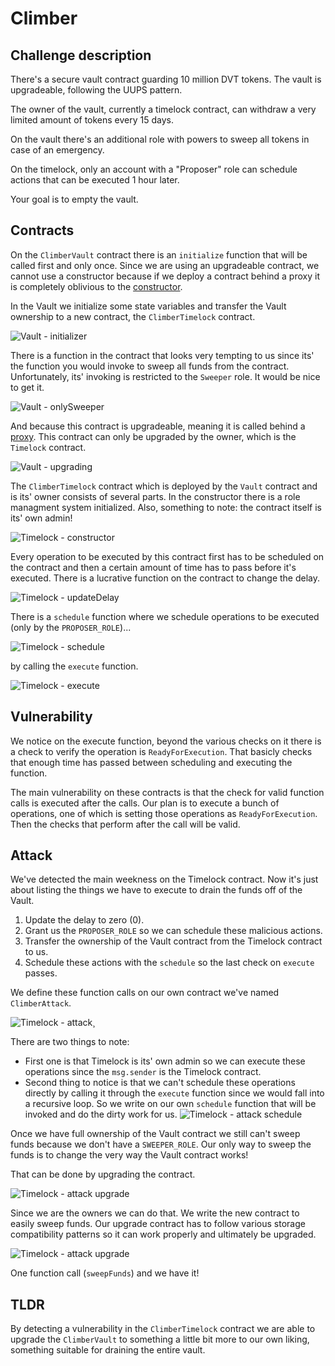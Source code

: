 # Climber

## Challenge description
There's a secure vault contract guarding 10 million DVT tokens. The vault is upgradeable, following the UUPS pattern.

The owner of the vault, currently a timelock contract, can withdraw a very limited amount of tokens every 15 days.

On the vault there's an additional role with powers to sweep all tokens in case of an emergency.

On the timelock, only an account with a "Proposer" role can schedule actions that can be executed 1 hour later.

Your goal is to empty the vault. 
## Contracts
On the `ClimberVault` contract there is an `initialize` function that will be called first and only once. Since we are using an upgradeable contract, we cannot use a constructor because if we deploy a contract behind a proxy it is completely oblivious to the [constructor](https://docs.openzeppelin.com/upgrades-plugins/1.x/proxies#the-constructor-caveat). 

In the Vault we initialize some state variables and transfer the Vault ownership to a new contract, the `ClimberTimelock` contract.

![Vault - initializer](../../images/climber-vault-initializer.png)

There is a function in the contract that looks very tempting to us since its' the function you would invoke to sweep all funds from the contract. Unfortunately, its' invoking is restricted to the `Sweeper` role. It would be nice to get it.

![Vault - onlySweeper](../../images/climber-vault-sweeper.png)

And because this contract is upgradeable, meaning it is called behind a [proxy](https://docs.openzeppelin.com/contracts/4.x/api/proxy). This contract can only be upgraded by the owner, which is the `Timelock` contract.

![Vault - upgrading](../../images/climber-vault-upgrade.png)

The `ClimberTimelock` contract which is deployed by the `Vault` contract and is its' owner consists of several parts. In the constructor there is a role managment system initialized. Also, something to note: the contract itself is its' own admin!

![Timelock - constructor](../../images/climber-timelock-constructor.png)

Every operation to be executed by this contract first has to be scheduled on the contract and then a certain amount of time has to pass before it's executed. There is a lucrative function on the contract to change the delay.

![Timelock - updateDelay](../../images/climber-timelock-updateDelay.png)

There is a `schedule` function where we schedule operations to be executed (only by the `PROPOSER_ROLE`)...

![Timelock - schedule](../../images/climber-timelock-schedule.png)

by calling the `execute` function.

![Timelock - execute](../../images/climber-timelock-execute.png)

## Vulnerability
We notice on the execute function, beyond the various checks on it there is a check to verify the operation is `ReadyForExecution`. That basicly checks that enough time has passed between scheduling and executing the function.

The main vulnerability on these contracts is that the check for valid function calls is executed after the calls. Our plan is to execute a bunch of operations, one of which is setting those operations as `ReadyForExecution`. Then the checks that perform after the call will be valid.

## Attack

We've detected the main weekness on the Timelock contract. Now it's just about listing the things we have to execute to drain the funds off of the Vault.

1. Update the delay to zero (0).
2. Grant us the `PROPOSER_ROLE` so we can schedule these malicious actions.
3. Transfer the ownership of the Vault contract from the Timelock contract to us.
4. Schedule these actions with the `schedule` so the last check on `execute` passes.

We define these function calls on our own contract we've named `ClimberAttack`.

![Timelock - attack](../../images/climber-attack.png)¸

There are two things to note:

- First one is that Timelock is its' own admin so we can execute these operations since the `msg.sender` is the Timelock contract.
- Second thing to notice is that we can't schedule these operations directly by calling it through the `execute` function since we would fall into a recursive loop. So we write on our own `schedule` function that will be invoked and do the dirty work for us.
![Timelock - attack schedule](../../images/climber-schedule.png)

Once we have full ownership of the Vault contract we still can't sweep funds because we don't have a `SWEEPER_ROLE`. Our only way to sweep the funds is to change the very way the Vault contract works! 

That can be done by upgrading the contract. 

![Timelock - attack upgrade](../../images/climber-upgradeProxy.png)

Since we are the owners we can do that. We write the new contract to easily sweep funds. Our upgrade contract has to follow various storage compatibility patterns so it can work properly and ultimately be upgraded.

![Timelock - attack upgrade](../../images/climber-upgrade.png)

One function call (`sweepFunds`) and we have it!

## TLDR
By detecting a vulnerability in the `ClimberTimelock` contract we are able to upgrade the `ClimberVault` to something a little bit more to our own liking, something suitable for draining the entire vault.



